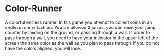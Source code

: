 # Color-Runner
A colorful endless runner.
In this game you attempt to collect coins in an endless runner fashion. You are allowed 2 jumps, you can reset your jump counter by
landing on the ground, or passing through a wall. In order to pass through a wall, you need to have your indicator in the upper
left of the screen the same color as the wall as you plan to pass through. If you do not have the colors aligned, you will lose.
